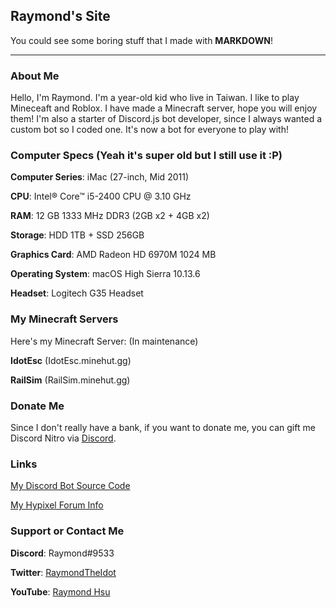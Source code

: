 ## Raymond's Site

You could see some boring stuff that I made with **MARKDOWN**!

<link rel="shortcut icon" type="image/ico" href="/favicon.ico">

---

### About Me

Hello, I'm Raymond. I'm a <script>
        document.write(
          Math.floor(((new Date() - new Date("2006-12-27")) / 1000 / 60 / 60 / 24 / 365))
        );
</script> year-old kid who live in Taiwan. I like to play Mineceaft and Roblox. I have made a Minecraft server, hope you will enjoy them! I'm also a starter of Discord.js bot developer, since I always wanted a custom bot so I coded one. It's now a bot for everyone to play with!

### Computer Specs (Yeah it's super old but I still use it :P)

**Computer Series**: iMac (27-inch, Mid 2011)

**CPU**: Intel® Core™ i5-2400 CPU @ 3.10 GHz

**RAM**: 12 GB 1333 MHz DDR3 (2GB x2 + 4GB x2)

**Storage**: HDD 1TB + SSD 256GB

**Graphics Card**: AMD Radeon HD 6970M 1024 MB

**Operating System**: macOS High Sierra 10.13.6

**Headset**: Logitech G35 Headset

### My Minecraft Servers

Here's my Minecraft Server: (In maintenance)

**IdotEsc** (IdotEsc.minehut.gg)

**RailSim** (RailSim.minehut.gg)

### Donate Me

Since I don't really have a bank, if you want to donate me, you can gift me Discord Nitro via [Discord](https://discordapp.com).

### Links

[My Discord Bot Source Code](https://hackerman14.tk)

[My Hypixel Forum Info](https://hypixel.net/members/dnomyaR.1811695)

### Support or Contact Me

**Discord**: Raymond#9533

**Twitter**: [RaymondTheIdot](https://twitter.com/RaymondTheOof)

**YouTube**: [Raymond Hsu](https://youtube.com/RaymondHsu)
